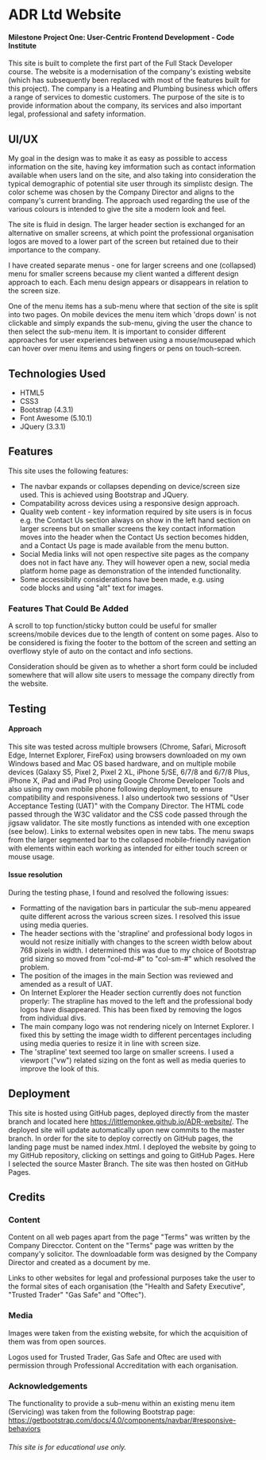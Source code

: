# ADR Ltd Website
#### Milestone Project One: User-Centric Frontend Development - Code Institute

This site is built to complete the first part of the Full Stack Developer course. The website is a modernisation of the company's existing website (which has subsequently been replaced with most of the features built for this project).  The company is a Heating and Plumbing business which offers a range of services to domestic customers.
The purpose of the site is to provide information about the company, its services and also important legal, professional and safety information.

## UI/UX
My goal in the design was to make it as easy as possible to access information on the site, having key imformation such as contact information available when users land on the site, and also taking into consideration the typical demographic of potential site user through its simplistc design. 
The color scheme was chosen by the Company Director and aligns to the company's current branding.  The approach used regarding the use of the various colours is intended to give the site a modern look and feel.

The site is fluid in design. The larger header section is exchanged for an alternative on smaller screens, at which point the professional organisation logos are moved to a lower part of the screen but retained due to their importance to the company.

I have created separate menus - one for larger screens and one (collapsed) menu for smaller screens because my client wanted a different design approach to each. Each menu design appears or disappears in relation to the screen size.

One of the menu items has a sub-menu where that section of the site is split into two pages. On mobile devices the menu item which 'drops down' is not clickable and simply expands the sub-menu, giving the user the chance to then select the sub-menu item. It is important to consider different approaches for user experiences between using a mouse/mousepad which can hover over menu items and using fingers or pens on touch-screen.

## Technologies Used
- HTML5
- CSS3
- Bootstrap (4.3.1)
- Font Awesome (5.10.1)
- JQuery (3.3.1)

## Features
This site uses the following features:
- The navbar expands or collapses depending on device/screen size used. This is achieved using Bootstrap and JQuery.
- Compatability across devices using a responsive design approach.
- Quality web content - key information required by site users is in focus e.g. the Contact Us section always on show in the left hand section on larger screens but on smaller screens the key contact information moves into the header when the Contact Us section becomes hidden, and a Contact Us page is made available from the menu button.
- Social Media links will not open respective site pages as the company does not in fact have any. They will however open a new, social media platform home page as demonstration of the intended functionality.  
- Some accessibility considerations have been made, e.g. using <nav> code blocks and using "alt" text for images.

### Features That Could Be Added
A scroll to top function/sticky button could be useful for smaller screens/mobile devices due to the length of content on some pages. Also to be considered is fixing the footer to the bottom of the screen and setting an overflowy style of auto on the contact and info sections.

Consideration should be given as to whether a short form could be included somewhere that will allow site users to message the company directly from the website.

## Testing
#### Approach
This site was tested across multiple browsers (Chrome, Safari, Microsoft Edge, Internet Explorer, FireFox) using browsers downloaded on my own Windows based and Mac OS based hardware, and on multiple mobile devices (Galaxy S5, Pixel 2, Pixel 2 XL, iPhone 5/SE, 6/7/8 and 6/7/8 Plus, iPhone X, iPad and iPad Pro) using Google Chrome Developer Tools and also using my own mobile phone following deployment, to ensure compatibility and responsiveness. 
I also undertook two sessions of "User Acceptance Testing (UAT)" with the Company Director.
The HTML code passed through the W3C validator and the CSS code passed through the jigsaw validator.
The site mostly functions as intended with one exception (see below). Links to external websites open in new tabs. The menu swaps from the larger segmented bar to the collapsed mobile-friendly navigation with elements within each working as intended for either touch screen or mouse usage.

#### Issue resolution
During the testing phase, I found and resolved the following issues:
- Formatting of the navigation bars in particular the sub-menu appeared quite different across the various screen sizes. I resolved this issue using media queries.
- The header sections with the 'strapline' and professional body logos in would not resize initially with changes to the screen width below about 768 pixels in width. I determined this was due to my choice of Bootstrap grid sizing so moved from "col-md-#" to "col-sm-#" which resolved the problem. 
- The position of the images in the main Section was reviewed and amended as a result of UAT. 
- On Internet Explorer the Header section currently does not function properly: The strapline has moved to the left and the professional body logos have disappeared. This has been fixed by removing the logos from individual divs. 
- The main company logo was not rendering nicely on Internet Explorer. I fixed this by setting the image width to different percentages including using media queries to resize it in line with screen size.
- The 'strapline' text seemed too large on smaller screens.  I used a viewport ("vw") related sizing on the font as well as media queries to improve the look of this.


## Deployment
This site is hosted using GitHub pages, deployed directly from the master branch and located here https://littlemonkee.github.io/ADR-website/. The deployed site will update automatically upon new commits to the master branch. In order for the site to deploy correctly on GitHub pages, the landing page must be named index.html.
I deployed the website by going to my GitHub repository, clicking on settings and going to GitHub Pages. Here I selected the source Master Branch. The site was then hosted on GitHub Pages.

## Credits
### Content
Content on all web pages apart from the page "Terms" was written by the Company Direcctor. Content on the "Terms" page was written by the company'y solicitor. The downloadable form was designed by the Company Director and created as a document by me.

Links to other websites for legal and professional purposes take the user to the formal sites of each organisation (the "Health and Safety Executive", "Trusted Trader" "Gas Safe" and "Oftec").

### Media
Images were taken from the existing website, for which the acquisition of them was from open sources.

Logos used for Trusted Trader, Gas Safe and Oftec are used with permission through Professional Accreditation with each organisation.

### Acknowledgements
The functionality to provide a sub-menu within an existing menu item (Servicing) was taken from the following Bootstrap page: https://getbootstrap.com/docs/4.0/components/navbar/#responsive-behaviors




###### This site is for educational use only.


